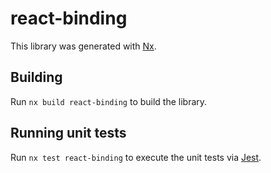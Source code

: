 # react-binding

This library was generated with [Nx](https://nx.dev).

## Building

Run `nx build react-binding` to build the library.

## Running unit tests

Run `nx test react-binding` to execute the unit tests via [Jest](https://jestjs.io).
